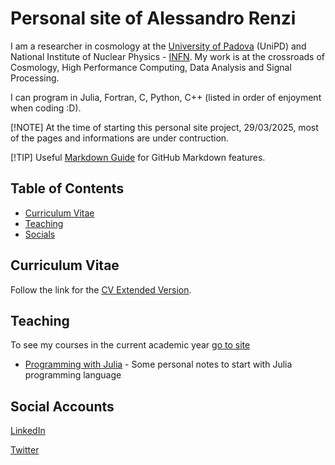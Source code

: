 # Personal site of Alessandro Renzi

I am a researcher in cosmology at the [University of Padova](https://www.unipd.it/en/contatti/rubrica?detail=Y&ruolo=1&checkout=cerca&persona=renzi&key=5F749F2E49E4888AE8B2F471823535B3) (UniPD) and National Institute of Nuclear Physics - [INFN](https://baltig.infn.it/alexnino/alessandro.renzi). My work is at the crossroads of Cosmology, High Performance Computing, Data Analysis and Signal Processing.

I can program in Julia, Fortran, C, Python, C++ (listed in order of enjoyment when coding :D).

[!NOTE] 
At the time of starting this personal site project, 29/03/2025, most of the pages and informations are under contruction.

[!TIP]
Useful [Markdown Guide](https://docs.github.com/en/get-started/writing-on-github/getting-started-with-writing-and-formatting-on-github/basic-writing-and-formatting-syntax/) for GitHub Markdown features.

## Table of Contents

- [Curriculum Vitae](#curriculum-vitae)
- [Teaching](#teaching)
- [Socials](#social-accounts)

## Curriculum Vitae

Follow the link for the [CV Extended Version](./cv/extended_cv.md).

## Teaching

To see my courses in the current academic year [go to site](https://en.didattica.unipd.it/off/docente/5F749F2E49E4888AE8B2F471823535B3)

<!-- - [Modern Computing for Physics](https://baltig.infn.it/alexnino/modern-computing-for-physics-pod-y2425) - Physics of Data MSc

- [Scientific Computing for Physics Students](https://baltig.infn.it/alexnino/scientific-computing-for-physics-students-phd-y2425) - Physics PhD -->

- [Programming with Julia](./teaching/Julia/julia-index.md) - Some personal notes to start with Julia programming language

## Social Accounts

[LinkedIn](https://www.linkedin.com/in/alessandro-renzi/)

[Twitter](https://twitter.com/alexnino82)
